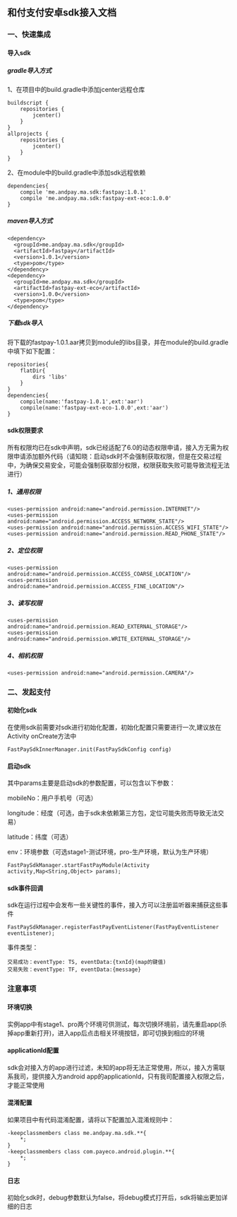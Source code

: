## 和付支付安卓sdk接入文档

### 一、快速集成
#### 导入sdk
##### gradle导入方式
1、在项目中的build.gradle中添加jcenter远程仓库

```
buildscript {
    repositories {
        jcenter()
    }
}
allprojects {
    repositories {
        jcenter()
    }
}
```
2、在module中的build.gradle中添加sdk远程依赖

```
dependencies{
	compile 'me.andpay.ma.sdk:fastpay:1.0.1'
	compile 'me.andpay.ma.sdk:fastpay-ext-eco:1.0.0'
}
```

##### maven导入方式
```
<dependency>
  <groupId>me.andpay.ma.sdk</groupId>
  <artifactId>fastpay</artifactId>
  <version>1.0.1</version>
  <type>pom</type>
</dependency>
<dependency>
  <groupId>me.andpay.ma.sdk</groupId>
  <artifactId>fastpay-ext-eco</artifactId>
  <version>1.0.0</version>
  <type>pom</type>
</dependency>
```

##### 下载sdk导入
将下载的fastpay-1.0.1.aar拷贝到module的libs目录，并在module的build.gradle中填下如下配置：

```
repositories{
    flatDir{
    	dirs 'libs'
    }
}
dependencies{
	compile(name:'fastpay-1.0.1',ext:'aar')
	compile(name:'fastpay-ext-eco-1.0.0',ext:'aar')
}
```
#### sdk权限要求
所有权限均已在sdk中声明，sdk已经适配了6.0的动态权限申请，接入方无需为权限申请添加额外代码（请知晓：启动sdk时不会强制获取权限，但是在交易过程中，为确保交易安全，可能会强制获取部分权限，权限获取失败可能导致流程无法进行）

##### 1、通用权限
```
<uses-permission android:name="android.permission.INTERNET"/>
<uses-permission android:name="android.permission.ACCESS_NETWORK_STATE"/>
<uses-permission android:name="android.permission.ACCESS_WIFI_STATE"/>
<uses-permission android:name="android.permission.READ_PHONE_STATE"/>
```
##### 2、定位权限

```
<uses-permission android:name="android.permission.ACCESS_COARSE_LOCATION"/>
<uses-permission android:name="android.permission.ACCESS_FINE_LOCATION"/>
```
##### 3、读写权限

```
<uses-permission android:name="android.permission.READ_EXTERNAL_STORAGE"/>
<uses-permission android:name="android.permission.WRITE_EXTERNAL_STORAGE"/>
```
##### 4、相机权限

```
<uses-permission android:name="android.permission.CAMERA"/>
```

### 二、发起支付
#### 初始化sdk
在使用sdk前需要对sdk进行初始化配置，初始化配置只需要进行一次,建议放在Activity onCreate方法中

```
FastPaySdkInnerManager.init(FastPaySdkConfig config)
```
#### 启动sdk
其中params主要是启动sdk的参数配置，可以包含以下参数：

mobileNo：用户手机号（可选）

longitude：经度（可选，由于sdk未依赖第三方包，定位可能失败而导致无法交易）

latitude：纬度（可选）

env：环境参数（可选stage1-测试环境，pro-生产环境，默认为生产环境）

```
FastPaySdkManager.startFastPayModule(Activity activity,Map<String,Object> params);
```
#### sdk事件回调
sdk在运行过程中会发布一些关键性的事件，接入方可以注册监听器来捕获这些事件

```
FastPaySdkManager.registerFastPayEventListener(FastPayEventListener eventListener);
```
事件类型：

```
交易成功：eventType: TS, eventData:{txnId}(map的键值)
交易失败：eventType: TF, eventData:{message}
```


### 注意事项
#### 环境切换
实例app中有stage1、pro两个环境可供测试，每次切换环境前，请先重启app(杀掉app重新打开)，进入app后点击相关环境按钮，即可切换到相应的环境

#### applicationId配置
sdk会对接入方的app进行过滤，未知的app将无法正常使用，所以，接入方需联系我司，提供接入方android app的applicationId，只有我司配置接入权限之后，才能正常使用

#### 混淆配置
如果项目中有代码混淆配置，请将以下配置加入混淆规则中：

```
-keepclassmembers class me.andpay.ma.sdk.**{
    *;
}
-keepclassmembers class com.payeco.android.plugin.**{
    *;
}
```

#### 日志
初始化sdk时，debug参数默认为false，将debug模式打开后，sdk将输出更加详细的日志





